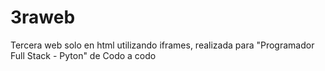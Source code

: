 # 3raweb
Tercera web solo en html utilizando iframes, realizada para "Programador Full Stack - Pyton" de Codo a codo 
